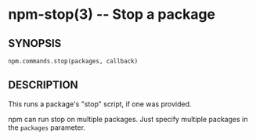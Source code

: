 npm-stop(3) -- Stop a package
=============================










<extoc></extoc>

## SYNOPSIS

    npm.commands.stop(packages, callback)

## DESCRIPTION

This runs a package's "stop" script, if one was provided.

npm can run stop on multiple packages. Just specify multiple packages
in the `packages` parameter.
